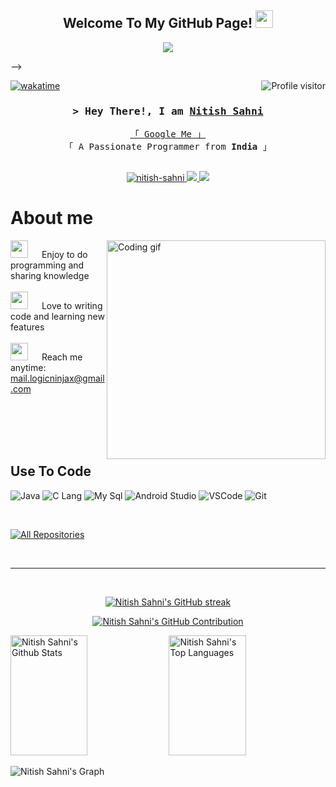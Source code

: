 
<h2 align="center">
  Welcome To My GitHub Page!
  <img src="https://media.giphy.com/media/v1.Y2lkPTc5MGI3NjExM2tzeTgzZXZhamU2aG0zbXBjd3YxaW1wdmYwbnpsNmN5c2tqamU0ZiZlcD12MV9pbnRlcm5hbF9naWZfYnlfaWQmY3Q9Zw/3oKIPtjElfqwMOTbH2/giphy.gif" width="28">
</h2>


<p align="center">
  <a href="https://github.com/LogicNinjaX"><img src="https://media.tenor.com/rePDfDWO3XoAAAAd/hacking.gif/?lines=Self%20Taught%20Programmer;Front%20End%20Developer;1.5%2B%20years%20of%20coding%20experience;Always%20learning%20new%20things&center=true&width=100&height=45"></a>
</p>

 -->

<a href="https://komarev.com/ghpvc/?username=LogicNinjaX">
  <img align="right" src="https://komarev.com/ghpvc/?username=LogicNinjaX&label=Visitors&color=0e75b6&style=flat" alt="Profile visitor" />
</a>


[![wakatime](https://wakatime.com/badge/user/eebb3dd8-d9b2-40de-9b88-6fd6cac99dbc.svg)](https://wakatime.com/@eebb3dd8-d9b2-40de-9b88-6fd6cac99dbc)

<!-- Intro  -->
<h3 align="center">
        <samp>&gt; Hey There!, I am
                <b><a target="_blank" href="https://alsiam.com">Nitish Sahni</a></b>
        </samp>
</h3>


<p align="center"> 
  <samp>
    <a href="https://www.google.com/search?q=LogicNinjaX">「 Google Me 」</a>
    <br>
    「 A Passionate Programmer from <b>India</b> 」
    <br>
    <br>
  </samp>
</p>

<p align="center">
 </a>
 <a href="https://linkedin.com/in/nitish-sahni" target="_blank">
  <img src="https://img.shields.io/badge/LinkedIn-0077B5?style=for-the-badge&logo=linkedin&logoColor=white" alt="nitish-sahni"/>
 </a>
 <!-- <a href="https://dev.to/alsiam" target="_blank">
  <img src="https://img.shields.io/badge/dev.to-0A0A0A?style=for-the-badge&logo=dev.to&logoColor=white" alt="alsiam" />
 </a> -->
 <a href="https://twitter.com/LogicNinjaX" target="_blank">
  <img src="https://img.shields.io/badge/Twitter-1DA1F2?style=for-the-badge&logo=twitter&logoColor=white" />
 </a>

  <a href="https://leetcode.com/mr_deric0x" target="_blank">
  <img src="https://img.shields.io/badge/-LeetCode-FFA116?style=for-the-badge&logo=LeetCode&logoColor=black" />
 </a>


<!-- About Section -->
 # About me
 
<p>
 <img align="right" width="350" src="/assets/programmer.gif" alt="Coding gif" />
  
 <img src="https://media.giphy.com/media/MEiZ5h8lOkM7rwideE/giphy.gif?cid=ecf05e47b4s9b0m20bzgkde0a6v2122eyikcyeh21q2w243n&ep=v1_gifs_search&rid=giphy.gif&ct=g" width="28"> &emsp; Enjoy to do programming and sharing knowledge <br/><br/>
 <img src="https://media.giphy.com/media/131tNuGktpXGhy/giphy.gif?cid=ecf05e47ndufjt7gtpm31hbsptg5fpoq5t1anpuvw96dzav9&ep=v1_gifs_search&rid=giphy.gif&ct=g" width="28"> &emsp; Love to writing code and learning new features<br/><br/>
 <img src="https://media.giphy.com/media/N256GFy1u6M6Y/giphy.gif?cid=ecf05e47ndufjt7gtpm31hbsptg5fpoq5t1anpuvw96dzav9&ep=v1_gifs_search&rid=giphy.gif&ct=g" width="28"> &emsp; Reach me anytime: mail.logicninjax@gmail.com<br/><br/>

</p>

<br/>
<br/>
<br/>

## Use To Code

![Java](https://img.shields.io/badge/Java-ED8B00?style=for-the-badge&logo=openjdk&logoColor=white)
![C Lang](https://img.shields.io/badge/C-00599C?style=for-the-badge&logo=c&logoColor=white)
![My Sql](https://img.shields.io/badge/MySQL-005C84?style=for-the-badge&logo=mysql&logoColor=white)
![Android Studio](https://img.shields.io/badge/Android_Studio-3DDC84?style=for-the-badge&logo=android-studio&logoColor=white)
![VSCode](https://img.shields.io/badge/Visual_Studio-0078d7?style=for-the-badge&logo=visual%20studio&logoColor=white)
![Git](https://img.shields.io/badge/Git-F05032?style=for-the-badge&logo=git&logoColor=white)

<br/>

<p align="left">
  <a href="https://github.com/LogicNinjaX?tab=repositories" target="_blank"><img alt="All Repositories" title="All Repositories" src="https://img.shields.io/badge/-All%20Repos-2962FF?style=for-the-badge&logo=koding&logoColor=white"/></a>
</p>

<br/>
<hr/>
<br/>

<p align="center">
  <a href="https://github.com/LogicNinjaX">
    <img src="https://github-readme-streak-stats.herokuapp.com/?user=LogicNinjaX&theme=radical&border=7F3FBF&background=0D1117" alt="Nitish Sahni's GitHub streak"/>
  </a>
</p>

<p align="center">
  <a href="https://github.com/Nitish Sahni's">
    <img src="https://github-profile-summary-cards.vercel.app/api/cards/profile-details?username=LogicNinjaX&theme=radical" alt="Nitish Sahni's GitHub Contribution"/>
  </a>
</p>

<a> 
    <a href="https://github.com/Nitish Sahni's"><img alt="Nitish Sahni's Github Stats" src="https://denvercoder1-github-readme-stats.vercel.app/api?username=LogicNinjaX&show_icons=true&count_private=true&theme=react&border_color=7F3FBF&bg_color=0D1117&title_color=F85D7F&icon_color=F8D866" height="192px" width="49.5%"/></a>
  <a href="https://github.com/LogicNinjaX"><img alt="Nitish Sahni's Top Languages" src="https://denvercoder1-github-readme-stats.vercel.app/api/top-langs/?username=LogicNinjaX&langs_count=8&layout=compact&theme=react&border_color=7F3FBF&bg_color=0D1117&title_color=F85D7F&icon_color=F8D866" height="192px" width="49.5%"/></a>
  <br/>
</a>


![Nitish Sahni's Graph](https://github-readme-activity-graph.vercel.app/graph?username=LogicNinjaX&custom_title=Nitish%20Sahni's%20GitHub%20Activity%20Graph&bg_color=0D1117&color=7F3FBF&line=7F3FBF&point=7F3FBF&area_color=FFFFFF&title_color=FFFFFF&area=true)
